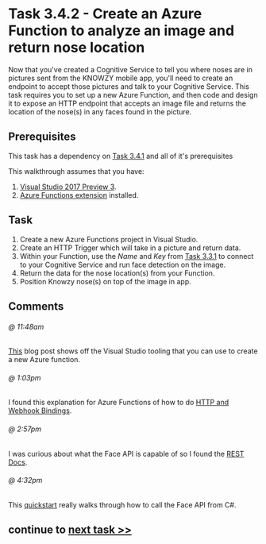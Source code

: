 # Task 3.4.2 - Create an Azure Function to analyze an image and return nose location

Now that you've created a Cognitive Service to tell you where noses are in pictures sent from the KNOWZY mobile app, you'll need to create an endpoint to accept those pictures and talk to your Cognitive Service.  This task requires you to set up a new Azure Function, and then code and design it to expose an HTTP endpoint that accepts an image file and returns the location of the nose(s) in any faces found in the picture.

## Prerequisites

This task has a dependency on [Task 3.4.1](341_CognitiveServices.md) and all of it's prerequisites

This walkthrough assumes that you have:

1. [Visual Studio 2017 Preview 3](https://www.visualstudio.com/vs/preview/).
2.  [Azure Functions extension](https://blogs.msdn.microsoft.com/webdev/2017/05/10/azure-function-tools-for-visual-studio-2017/) installed.


## Task

1.  Create a new Azure Functions project in Visual Studio.  
2.  Create an HTTP Trigger which will take in a picture and return data.
3.  Within your Function, use the *Name* and *Key* from [Task 3.3.1](331_CognitiveServices.md) to connect to your Cognitive Service and run face detection on the image.
4.  Return the data for the nose location(s) from your Function.
5.  Position Knowzy nose(s) on top of the image in app.

## Comments

###### @ 11:48am
[This](https://blogs.msdn.microsoft.com/webdev/2017/05/10/azure-function-tools-for-visual-studio-2017/) blog post shows off the Visual Studio tooling that you can use to create a new Azure function.

###### @ 1:03pm
I found this explanation for Azure Functions of how to do [HTTP and Webhook Bindings](https://docs.microsoft.com/en-us/azure/azure-functions/functions-bindings-http-webhook).

###### @ 2:57pm
I was curious about what the Face API is capable of so I found the [REST Docs](https://westus.dev.cognitive.microsoft.com/docs/services/563879b61984550e40cbbe8d/operations/563879b61984550f30395236).

###### @ 4:32pm
This [quickstart](https://docs.microsoft.com/en-us/azure/cognitive-services/face/quickstarts/csharp) really walks through how to call the Face API from C#.

## continue to [next task >> ](351_CICD_WindowsApp.md)

